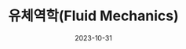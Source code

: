 ---
title: "유체역학(Fluid Mechanics)"
excerpt: "."

wirter: Myeongwoo Yoon
categories:
  - Thermal System Design
tags:
  - Mechanical Engineering

use_math: true
toc: true
toc_sticky: true
 
date: 2023-10-31
last_modified_at: 2023-11-02
---